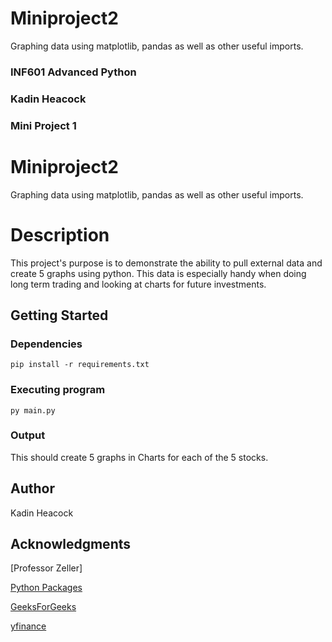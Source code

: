 # Miniproject2
Graphing data using matplotlib, pandas as well as other useful imports.
### INF601 Advanced Python
### Kadin Heacock
### Mini Project 1

# Miniproject2

Graphing data using matplotlib, pandas as well as other useful imports.

# Description

This project's purpose is to demonstrate the ability to pull external data and create 5 graphs using python.
This data is especially handy when doing long term trading and looking at charts for future investments.

## Getting Started

### Dependencies

```
pip install -r requirements.txt
```

### Executing program

```
py main.py
```

### Output 

This should create 5 graphs in Charts for each of the 5 stocks.


## Author

Kadin Heacock

## Acknowledgments

[Professor Zeller]

[Python Packages](https://packaging.python.org/en/latest/tutorials/installing-packages/)

[GeeksForGeeks](https://www.geeksforgeeks.org/how-to-use-yfinance-api-with-python/)

[yfinance](https://pypi.org/project/yfinance/)
